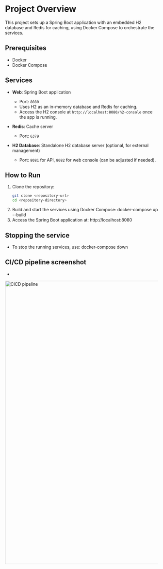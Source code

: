 # Project Overview

This project sets up a Spring Boot application with an embedded H2 database and Redis for caching, using Docker Compose to orchestrate the services.

## Prerequisites

- Docker
- Docker Compose

## Services

- **Web**: Spring Boot application
    - Port: `8080`
    - Uses H2 as an in-memory database and Redis for caching.
    - Access the H2 console at `http://localhost:8080/h2-console` once the app is running.

- **Redis**: Cache server
    - Port: `6379`

- **H2 Database**: Standalone H2 database server (optional, for external management)
    - Port: `8081` for API, `8082` for web console (can be adjusted if needed).

## How to Run

1. Clone the repository:
   ```bash
   git clone <repository-url>
   cd <repository-directory>
2. Build and start the services using Docker Compose:
   docker-compose up --build
3. Access the Spring Boot application at:
   http://localhost:8080

## Stopping the service
- To stop the running services, use:
  docker-compose down

## CI/CD pipeline screenshot
- 
<img width="931" alt="CICD pipeline" src="https://github.com/user-attachments/assets/71f7362d-8576-47a4-96d4-61e8b42c5767">

